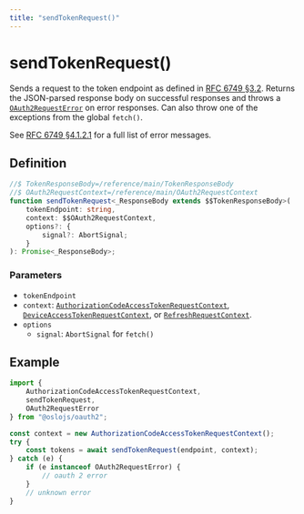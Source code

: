 ```yaml
---
title: "sendTokenRequest()"
---
```


# sendTokenRequest()

Sends a request to the token endpoint as defined in [RFC 6749 §3.2](https://datatracker.ietf.org/doc/html/rfc6749#section-3.2). Returns the JSON-parsed response body on successful responses and throws a [`OAuth2RequestError`](/reference/main/OAuth2RequestError) on error responses. Can also throw one of the exceptions from the global `fetch()`.

See [RFC 6749 §4.1.2.1](https://datatracker.ietf.org/doc/html/rfc6749#section-4.1.2.1) for a full list of error messages.

## Definition

```ts
//$ TokenResponseBody=/reference/main/TokenResponseBody
//$ OAuth2RequestContext=/reference/main/OAuth2RequestContext
function sendTokenRequest<_ResponseBody extends $$TokenResponseBody>(
	tokenEndpoint: string,
	context: $$OAuth2RequestContext,
	options?: {
		signal?: AbortSignal;
	}
): Promise<_ResponseBody>;
```

### Parameters

- `tokenEndpoint`
- `context`: [`AuthorizationCodeAccessTokenRequestContext`](/reference/main/AuthorizationCodeAccessTokenRequestContext), [`DeviceAccessTokenRequestContext`](/reference/main/DeviceAccessTokenRequestContext), or [`RefreshRequestContext`](/reference/main/RefreshRequestContext).
- `options`
  - `signal`: `AbortSignal` for `fetch()`

## Example

```ts
import {
	AuthorizationCodeAccessTokenRequestContext,
	sendTokenRequest,
	OAuth2RequestError
} from "@oslojs/oauth2";

const context = new AuthorizationCodeAccessTokenRequestContext();
try {
	const tokens = await sendTokenRequest(endpoint, context);
} catch (e) {
	if (e instanceof OAuth2RequestError) {
		// oauth 2 error
	}
	// unknown error
}
```
